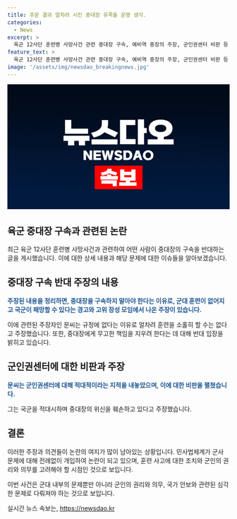 ```yaml
---
title: 추문 결과 얼차려 시킨 중대장 유족들 운명 생각.
categories:
  - News
excerpt: >
  육군 12사단 훈련병 사망사건 관련 중대장 구속, 예비역 중장의 주장, 군인권센터 비판 등 논란 속에 훈련병 사고에 대한 조치를 살펴보고 있는 상황. 중대장 구속에 대한 찬반 의견이 갈리는 가운데, 군인권센터에 대한 비판도 제기되고 있다. 국군의 헌신을 강조하며 희생자의 유가족에 대한 위로를 촉구하고 있는 것으로 보인다.
feature_text: >
  육군 12사단 훈련병 사망사건 관련 중대장 구속, 예비역 중장의 주장, 군인권센터 비판 등 논란 속에 훈련병 사고에 대한 조치를 살펴보고 있는 상황. 중대장 구속에 대한 찬반 의견이 갈리는 가운데, 군인권센터에 대한 비판도 제기되고 있다. 국군의 헌신을 강조하며 희생자의 유가족에 대한 위로를 촉구하고 있는 것으로 보인다.
image: '/assets/img/newsdao_breakingnews.jpg'
---
```


<p><img src="/assets/img/newsdao_breakingnews.jpg" alt="pcversion 속보" /></p>

<h2 data-ke-size="size26">육군 중대장 구속과 관련된 논란</h2>

<p>최근 육군 12사단 훈련병 사망사건과 관련하여 어떤 사람이 중대장의 구속을 반대하는 글을 게시했습니다. 이에 대한 상세 내용과 해당 문제에 대한 이슈들을 알아보겠습니다.</p>

<h2 data-ke-size="size24">중대장 구속 반대 주장의 내용</h2>

<p><b><span style="color: #1a5490;">주장된 내용을 정리하면, 중대장을 구속하지 말아야 한다는 이유로, 군대 훈련이 없어지고 국군이 패망할 수 있다는 경고와 고위 장성 모임에서 나온 주장이 있습니다. </span></b></p>

<p>이에 관련된 주장자인 문씨는 규정에 없다는 이유로 얼차려 훈련을 소홀히 할 수는 없다고 주장했습니다. 또한, 중대장에게 무고한 책임을 지우려 한다는 데 대해 반대 입장을 밝히고 있습니다.</p>

<h2 data-ke-size="size24">군인권센터에 대한 비판과 주장</h2>

<p><b><span style="color: #1a5490;">문씨는 군인권센터에 대해 적대적이라는 지적을 내놓았으며, 이에 대한 비판을 펼쳤습니다. </span></b></p>

<p>그는 국군을 적대시하며 중대장의 위신을 훼손하고 있다고 주장했습니다.</p>

<h2 data-ke-size="size24">결론</h2>

<p>이러한 주장과 의견들이 논란의 여지가 많이 남아있는 상황입니다. 민사법체계가 군사 문제에 대해 전례없이 개입하여 논란이 되고 있으며, 훈련 사고에 대한 조치와 군인의 권리와 의무를 고려해야 할 시점인 것으로 보입니다.</p>

<p>이번 사건은 군대 내부의 문제뿐만 아니라 군인의 권리와 의무, 국가 안보와 관련된 심각한 문제로 다뤄져야 하는 것으로 보입니다.</p>
실시간 뉴스 속보는, <a href="https://newsdao.kr" rel="dofollow">https://newsdao.kr</a>


